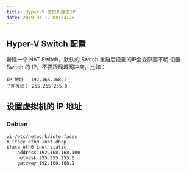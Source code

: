 ```yaml
---
title: Hyper-V 虚拟机静态IP
date: 2019-04-17 08:34:28
---
```


## Hyper-V Switch 配置
新建一个 NAT Switch，默认的 Switch 重启后设置的IP会变原因不明
设置 Switch 的 IP，不要跟局域网冲突，比如：
```
IP 地址： 192.168.168.1
子网掩码： 255.255.255.0
```


## 设置虚拟机的 IP 地址
### Debian
```
vi /etc/network/interfaces
# iface eth0 inet dhcp
iface eth0 inet static
    address 192.168.168.100
    netmask 255.255.255.0
    gateway 192.168.168.1
```